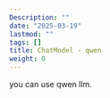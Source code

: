 ```yaml
---
Description: ""
date: "2025-03-19"
lastmod: ""
tags: []
title: ChatModel - qwen
weight: 0
---
```


you can use qwen llm.
